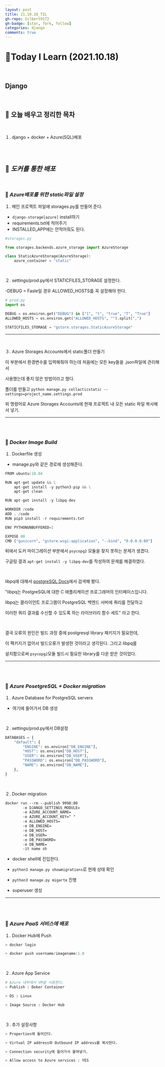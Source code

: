 ```yaml
---
layout: post
title: 21.10.18_TIL
gh-repo: Gilbert9172
gh-badge: [star, fork, follow]
categories: django
comments: true
---
```


# 📑Today I Learn (2021.10.18)

<br>

## **Django**

<br>

##  **📌 오늘 배우고 정리한 목차**

<br>

１. django + docker + Azure(SQL)배포

<br>

<br>

## 🔎 ***도커를 통한 배포***

<br>

### 📌 ***Azure배포를 위한 static파일 설정***
１. 메인 프로젝트 파일에 storages.py를 만들어 준다.

- `django-storage[azure]` install하기
- requirements.txt에 적어주기
- INSTALLED_APP에는 안적어줘도 된다.

```python
#storages.py

from storages.backends.azure_storage import AzureStorage

class StaticAzureStorage(AzureStorage):
    azure_container = "static"
```

<br>

２. settings/prod.py에서 STATICFILES_STORAGE 설정한다.

-DEBUG = Fasle일 경우 ALLOWED_HOSTS를 꼭 설정해야 한다.

```python
# prod.py
import os

DEBUG = os.environ.get("DEBUG") in ["1", "t", "true", "T", "True"]
ALLOWED_HOSTS = os.environ.get("ALLOWED_HOSTS", "").split(",")

STATICFILES_STORAGE = "gstore.storages.StaticAzureStorage"
```
---

<br>

３. Azure Storages Accounts에서 static폴더 만들기

이 부분에서 환경변수를 입력해줘야 하는데 처음에는 모든 key들을 .json파일에 관리해서 

사용했는데 좋지 않은 방법이라고 했다. 

폴더를 만들고 `python manage.py collacticstatic --settings=project_name.settings.prod`

위 명령어로 Azure Storages Accounts에 현재 프로젝트 내 모든 static 파일 복사해서 넣기.

---

<br>

<br>

### 📌 ***Docker Image Build***
１. Dockerfile 생성

- manage.py와 같은 경로에 생성해준다.

```python
FROM ubuntu:18.04

RUN apt-get update && \
    apt-get install -y python3-pip && \
    apt-get clean

RUN apt-get install -y libpq-dev

WORKDIR /code
ADD . /code
RUN pip3 install -r requirements.txt

ENV PYTHONUNBUFFERED=1

EXPOSE 80
CMD ["gunicorn", "gstore.wsgi:application", "--bind", "0.0.0.0:80"]
```

뒤에서 도커 마이그레이션 부분에서 `psycopg2` 모듈을 찾지 못하는 문제가 생겼다. 

구글링 결과 `apt-get install -y libpq-dev`를 작성하여 문제를 해결하였다. 

<br>

libpq에 대해서 [postgreSQL Docs](https://www.postgresql.org/docs/9.5/libpq.html)에서 검색해 봤다.

"libpq는 PostgreSQL에 대한 C 애플리케이션 프로그래머의 인터페이스입니다.

libpq는 클라이언트 프로그램이 PostgreSQL 백엔드 서버에 쿼리를 전달하고 

이러한 쿼리 결과를 수신할 수 있도록 하는 라이브러리 함수 세트" 라고 한다.

<br>

결국 오류의 원인은 빌드 과정 중에 postgresql library 패키지가 필요한데,

이 팩키지가 없어서 빌드오류가 발생한 것이라고 생각된다. 그리고 libpq를 

설치함으로써 `psycopg2`모듈 빌드시 필요한 library를 다운 받은 것이었다.

---

<br>

<br>

### 📌 ***Azure PosetgreSQL + Docker migration***
１. Azure Database for PostgreSQL servers

- 여기에 들어가서 DB 생성

<br>

２. settings/prod.py에서 DB설정
```python
DATABASES = {
    "default": {
        "ENGINE": os.environ["DB_ENGINE"],
        "HOST": os.environ["DB_HOST"],
        "USER": os.environ["DB_USER"],
        "PASSWORD": os.environ["DB_PASSWORD"],
        "NAME": os.environ["DB_NAME"],
    },
}
```

<br>

２. Docker migration
```markdown
docker run --rm --publish 9998:80 
        -e DJANGO_SETTINGS_MODULE= 
        -e AZURE_ACCOUNT_NAME=
        -e AZURE_ACCOUNT_KEY=" " 
        -e ALLOWED_HOSTS=
        -e DB_ENGINE=
        -e DB_HOST=
        -e DB_USER=
        -e DB_PASSWORD=
        -e DB_NAME=
        -it name sh
```
- docker shell에 진입한다. 

- `python3 manage.py showmigrations`로 현재 상태 확인

- `python3 manage.py migarte` 진행

- superuser 생성

---

<br>

<br>

### 📌 ***Azure PaaS 서비스에 배포***
１. Docker Hub에 Push
```python
> docker login

> docker push username/imagename:1.0
```

<br>

２. Azure App Service
```python
# Azure 내부에서 VM을 사용한다.
> Publish : Doker Container

> OS : Linux

> Image Source : Docker Hub
```

<br>

３. 추가 설정사항
```python
> Properties에 들어간다.

> Virtual IP address와 Outbound IP address를 복사한다.

> Connection security에 들어가서 붙혀넣기.

> Allow access to Azure services : YES
```